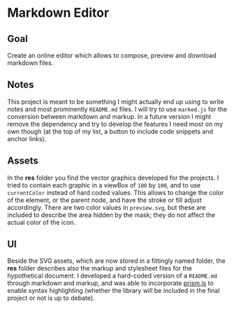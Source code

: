 # Markdown Editor

<!-- ## [Live Demo]() -->

## Goal

Create an online editor which allows to compose, preview and download markdown files.

## Notes

This project is meant to be something I might actually end up using to write notes and most prominently `README.md` files. I will try to use `marked.js` for the conversion between markdown and markup. In a future version I might remove the dependency and try to develop the features I need most on my own though (at the top of my list, a button to include code snippets and anchor links).

## Assets

In the **res** folder you find the vector graphics developed for the projects. I tried to contain each graphic in a viewBox of `100` by `100`, and to use `currentColor` instead of hard coded values. This allows to change the color of the element, or the parent node, and have the stroke or fill adjust accordingly. There are two color values in `preview.svg`, but these are included to describe the area hidden by the mask; they do not affect the actual color of the icon.

## UI

Beside the SVG assets, which are now stored in a fittingly named folder, the **res** folder describes also the markup and stylesheet files for the hypothetical document. I developed a hard-coded version of a `README.md` through markdown and markup, and was able to incorporate [prism.js](https://prismjs.com) to enable syntax highlighting (whether the library will be included in the final project or not is up to debate).
